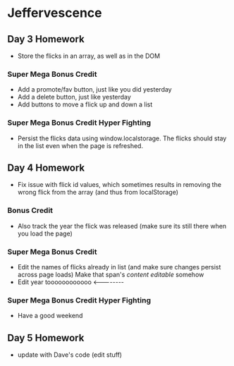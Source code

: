 # Jeffervescence

## Day 3 Homework

* Store the flicks in an array, as well as in the DOM

### Super Mega Bonus Credit

* Add a promote/fav button, just like you did yesterday
* Add a delete button, just like yesterday
* Add buttons to move a flick up and down a list

### Super Mega Bonus Credit Hyper Fighting

* Persist the flicks data using window.localstorage. The flicks should stay in the list even when the page is refreshed.

## Day 4 Homework

* Fix issue with flick id values, which sometimes results in removing the wrong flick from the array (and thus from localStorage)

### Bonus Credit

* Also track the year the flick was released (make sure its still there when you load the page)

### Super Mega Bonus Credit

* Edit the names of flicks already in list (and make sure changes persist across page loads) Make that span's _content editable_ somehow
* Edit year toooooooooooo <--------

### Super Mega Bonus Credit Hyper Fighting

* Have a good weekend

## Day 5 Homework

* update with Dave's code (edit stuff)
